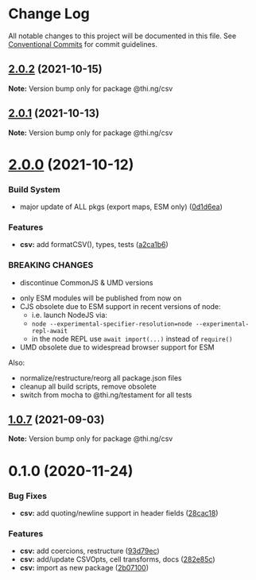# Change Log

All notable changes to this project will be documented in this file.
See [Conventional Commits](https://conventionalcommits.org) for commit guidelines.

## [2.0.2](https://github.com/thi-ng/umbrella/compare/@thi.ng/csv@2.0.1...@thi.ng/csv@2.0.2) (2021-10-15)

**Note:** Version bump only for package @thi.ng/csv





## [2.0.1](https://github.com/thi-ng/umbrella/compare/@thi.ng/csv@2.0.0...@thi.ng/csv@2.0.1) (2021-10-13)

**Note:** Version bump only for package @thi.ng/csv





# [2.0.0](https://github.com/thi-ng/umbrella/compare/@thi.ng/csv@1.0.7...@thi.ng/csv@2.0.0) (2021-10-12)


### Build System

* major update of ALL pkgs (export maps, ESM only) ([0d1d6ea](https://github.com/thi-ng/umbrella/commit/0d1d6ea9fab2a645d6c5f2bf2591459b939c09b6))


### Features

* **csv:** add formatCSV(), types, tests ([a2ca1b6](https://github.com/thi-ng/umbrella/commit/a2ca1b6d5cd491692a7867ad9a550767e8340588))


### BREAKING CHANGES

* discontinue CommonJS & UMD versions

- only ESM modules will be published from now on
- CJS obsolete due to ESM support in recent versions of node:
  - i.e. launch NodeJS via:
  - `node --experimental-specifier-resolution=node --experimental-repl-await`
  - in the node REPL use `await import(...)` instead of `require()`
- UMD obsolete due to widespread browser support for ESM

Also:
- normalize/restructure/reorg all package.json files
- cleanup all build scripts, remove obsolete
- switch from mocha to @thi.ng/testament for all tests






##  [1.0.7](https://github.com/thi-ng/umbrella/compare/@thi.ng/csv@1.0.6...@thi.ng/csv@1.0.7) (2021-09-03) 

**Note:** Version bump only for package @thi.ng/csv 

#  0.1.0 (2020-11-24) 

###  Bug Fixes 

- **csv:** add quoting/newline support in header fields ([28cac18](https://github.com/thi-ng/umbrella/commit/28cac1884b074d125fee747c76d3abc423cfe7ea)) 

###  Features 

- **csv:** add coercions, restructure ([93d79ec](https://github.com/thi-ng/umbrella/commit/93d79ec0b9b81ab209046bd460b5f7993359e547)) 
- **csv:** add/update CSVOpts, cell transforms, docs ([282e85c](https://github.com/thi-ng/umbrella/commit/282e85cf9c1a9aae704d918218f8c143b51a88df)) 
- **csv:** import as new package ([2b07100](https://github.com/thi-ng/umbrella/commit/2b07100f27bb9fb1f934901aec7c9fc1fab67fbf))

